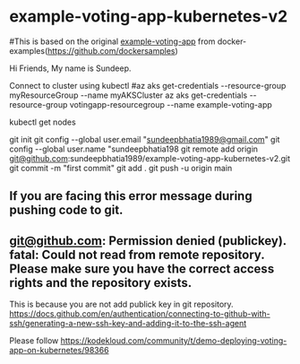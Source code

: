 # example-voting-app-kubernetes-v2
#This is based on the original [example-voting-app](https://github.com/dockersamples/example-voting-app) from docker-examples(https://github.com/dockersamples)


Hi Friends,
My name is Sundeep.

Connect to cluster using kubectl
#az aks get-credentials --resource-group myResourceGroup --name myAKSCluster
az aks get-credentials --resource-group votingapp-resourcegroup --name example-voting-app

kubectl get nodes


git init
git config --global user.email "sundeepbhatia1989@gmail.com"
git config --global user.name "sundeepbhatia198
git remote add origin git@github.com:sundeepbhatia1989/example-voting-app-kubernetes-v2.git
git commit -m "first commit"
git add .
git push -u origin main

If you are facing this error message during pushing code to git.
-----------------
git@github.com: Permission denied (publickey).
fatal: Could not read from remote repository.
Please make sure you have the correct access rights
and the repository exists.
--------------------
This is because you are not add publick key in git repository.
https://docs.github.com/en/authentication/connecting-to-github-with-ssh/generating-a-new-ssh-key-and-adding-it-to-the-ssh-agent

Please follow https://kodekloud.com/community/t/demo-deploying-voting-app-on-kubernetes/98366
